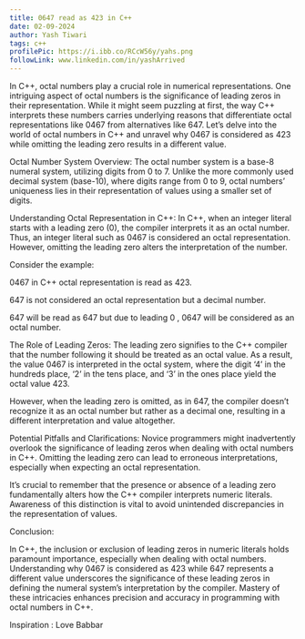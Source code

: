 ```yaml
---
title: 0647 read as 423 in C++
date: 02-09-2024
author: Yash Tiwari
tags: c++
profilePic: https://i.ibb.co/RCcW56y/yahs.png
followLink: www.linkedin.com/in/yashArrived
---
```

In C++, octal numbers play a crucial role in numerical representations. One intriguing aspect of octal numbers is the significance of leading zeros in their representation. While it might seem puzzling at first, the way C++ interprets these numbers carries underlying reasons that differentiate octal representations like 0467 from alternatives like 647. Let’s delve into the world of octal numbers in C++ and unravel why 0467 is considered as 423 while omitting the leading zero results in a different value.



Octal Number System Overview: The octal number system is a base-8 numeral system, utilizing digits from 0 to 7. Unlike the more commonly used decimal system (base-10), where digits range from 0 to 9, octal numbers’ uniqueness lies in their representation of values using a smaller set of digits.



Understanding Octal Representation in C++: In C++, when an integer literal starts with a leading zero (0), the compiler interprets it as an octal number. Thus, an integer literal such as 0467 is considered an octal representation. However, omitting the leading zero alters the interpretation of the number.



Consider the example:



0467 in C++ octal representation is read as 423.

647 is not considered an octal representation but a decimal number.

647 will be read as 647 but due to leading 0 , 0647 will be considered as an octal number.

The Role of Leading Zeros: The leading zero signifies to the C++ compiler that the number following it should be treated as an octal value. As a result, the value 0467 is interpreted in the octal system, where the digit ‘4’ in the hundreds place, ‘2’ in the tens place, and ‘3’ in the ones place yield the octal value 423.



However, when the leading zero is omitted, as in 647, the compiler doesn’t recognize it as an octal number but rather as a decimal one, resulting in a different interpretation and value altogether.



Potential Pitfalls and Clarifications: Novice programmers might inadvertently overlook the significance of leading zeros when dealing with octal numbers in C++. Omitting the leading zero can lead to erroneous interpretations, especially when expecting an octal representation.



It’s crucial to remember that the presence or absence of a leading zero fundamentally alters how the C++ compiler interprets numeric literals. Awareness of this distinction is vital to avoid unintended discrepancies in the representation of values.



Conclusion:



In C++, the inclusion or exclusion of leading zeros in numeric literals holds paramount importance, especially when dealing with octal numbers. Understanding why 0467 is considered as 423 while 647 represents a different value underscores the significance of these leading zeros in defining the numeral system’s interpretation by the compiler. Mastery of these intricacies enhances precision and accuracy in programming with octal numbers in C++.



Inspiration : Love Babbar
